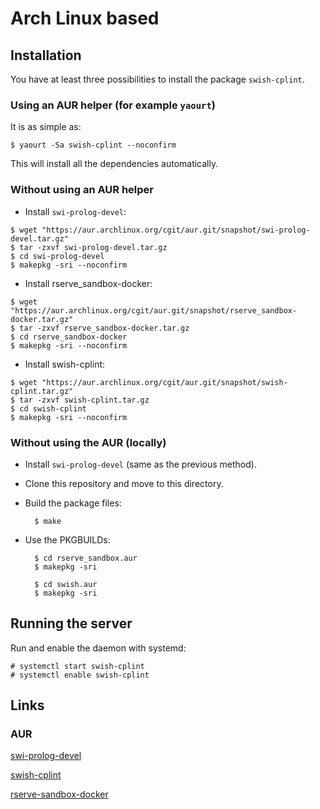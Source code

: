 # Arch Linux based

## Installation

You have at least three possibilities to install
the package `swish-cplint`.

### Using an AUR helper (for example `yaourt`)

It is as simple as:

    $ yaourt -Sa swish-cplint --noconfirm

This will install all the dependencies automatically.

### Without using an AUR helper

- Install `swi-prolog-devel`:
```
$ wget "https://aur.archlinux.org/cgit/aur.git/snapshot/swi-prolog-devel.tar.gz"
$ tar -zxvf swi-prolog-devel.tar.gz
$ cd swi-prolog-devel
$ makepkg -sri --noconfirm
```

- Install rserve_sandbox-docker:
```
$ wget "https://aur.archlinux.org/cgit/aur.git/snapshot/rserve_sandbox-docker.tar.gz"
$ tar -zxvf rserve_sandbox-docker.tar.gz
$ cd rserve_sandbox-docker
$ makepkg -sri --noconfirm
````

- Install swish-cplint:
```
$ wget "https://aur.archlinux.org/cgit/aur.git/snapshot/swish-cplint.tar.gz"
$ tar -zxvf swish-cplint.tar.gz
$ cd swish-cplint
$ makepkg -sri --noconfirm
```

### Without using the AUR (locally)

- Install `swi-prolog-devel` (same as the previous method).

- Clone this repository and move to this directory.

- Build the package files:

        $ make

- Use the PKGBUILDs:

        $ cd rserve_sandbox.aur
        $ makepkg -sri

        $ cd swish.aur
        $ makepkg -sri

## Running the server

Run and enable the daemon with systemd:

    # systemctl start swish-cplint
    # systemctl enable swish-cplint
 
## Links

### AUR

[swi-prolog-devel](https://aur.archlinux.org/packages/swi-prolog-devel)

[swish-cplint](https://aur.archlinux.org/packages/swish-cplint/)

[rserve-sandbox-docker](https://aur.archlinux.org/packages/rserve-sandbox-docker/)
